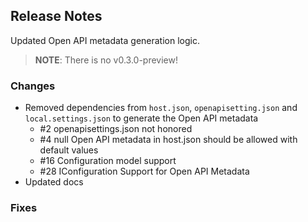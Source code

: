 ## Release Notes ##

Updated Open API metadata generation logic.

> **NOTE**: There is no v0.3.0-preview!


### Changes ###

* Removed dependencies from `host.json`, `openapisetting.json` and `local.settings.json` to generate the Open API metadata
  * #2 openapisettings.json not honored
  * #4 null Open API metadata in host.json should be allowed with default values
  * #16 Configuration model support
  * #28 IConfiguration Support for Open API Metadata
* Updated docs


### Fixes ###

